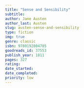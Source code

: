 ```yaml
---
title: "Sense and Sensibility"
subtitle: 
author: Jane Austen
author_last: Austen
slug: austen-sense-and-sensibility
type: fiction
img: true
genre: classic
isbn: 9780192804785
goodreads_id: 37553
publish_year: 1811
pages: 327
rating: 
date_started:
date_completed:
priority: low
---
```

